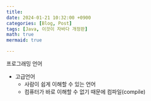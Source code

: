 ```yaml
---
title: 
date: 2024-01-21 10:32:00 +0900
categories: [Blog, Post]
tags: [Java, 이것이 자바다 개정판]
math: true
mermaid: true

---
```


프로그래밍 언어 

* 고급언어 
	* 사람이 쉽게 이해할 수 있는 언어
	*  컴퓨터가 바로 이해할 수 없기 때문에 컴파일(compile)

<!--stackedit_data:
eyJoaXN0b3J5IjpbLTE1MTY5NjM0NDksMTAxMzUyMDQyNl19
-->